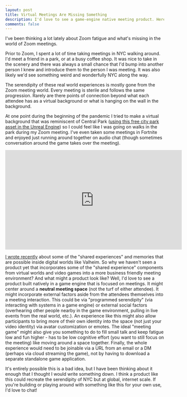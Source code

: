 ```yaml
---
layout: post
title: Virtual Meetings Are Missing Something
description: I'd love to see a game-engine native meeting product. Here's why.
comments: false
--- 
```


I've been thinking a lot lately about Zoom fatigue and what's missing in the world of Zoom meetings. 

Prior to Zoom, I spent a lot of time taking meetings in NYC walking around. I'd meet a friend in a park, or at a busy coffee shop. It was nice to take in the scenery and there was always a small chance that I'd bump into another person I knew and introduce them to the person I was meeting. It was also likely we'd see something weird and wonderfully NYC along the way.

The serendipity of these real world experiences is mostly gone from the Zoom meeting world. Every meeting is sterile and follows the same progression. Rarely are there points of connection beyond what each attendee has as a virtual background or what is hanging on the wall in the background.

At one point during the beginning of the pandemic I tried to make a virtual background that was reminiscent of Central Park ([using this free city park asset in the Unreal Engine](https://www.unrealengine.com/en-US/blog/free-city-park-environment-collection-now-available?sessionInvalidated=true)) so I could feel like I was going on walks in the park during my Zoom meeting. I've even taken some meetings in Fortnite and enjoyed just running around together on audio chat (though sometimes conversation around the game takes over the meeting).

<iframe width="560" height="315" src="https://www.youtube.com/embed/oag6maK5_1o" frameborder="0" allow="accelerometer; autoplay; clipboard-write; encrypted-media; gyroscope; picture-in-picture" allowfullscreen></iframe>

[I wrote recently](2021/02/21/valheim.html) about some of the "shared experiences" and memories that are possible inside digital worlds like Valheim. So why we haven't seen a product yet that incorporates some of the "shared experience" components from virtual worlds and video games into a more business friendly meeting environment? And what might a product look like? Well, I'd love to see a product built natively in a game engine that is focused on meetings. It might center around a **neutral meeting space** (not the turf of either attendee). It might incorporate external factors aside from the attendees themselves into a meeting interaction. This could be via "programmed serendipity" (via interacting with systems in a game engine) or external social factors (overhearing other people nearby in the game environment, pulling in live events from the real world, etc.). An experience like this might also allow participants to bring more of their own identity into the space (not just your video identity) via avatar customization or emotes. The ideal "meeting game" might also give you something to do to fill small talk and keep fatigue low and fun higher - has to be low cognitive effort (you want to still focus on the meeting) like moving around a space together. Finally, the whole experience would need to be joinable via a URL from an email or a DM (perhaps via cloud streaming the game), not by having to download a separate standalone game application.

It's entirely possible this is a bad idea, but I have been thinking about it enough that I thought I would write something down. I think a product like this could recreate the serendipity of NYC but at global, internet scale. If you're building or playing around with something like this for your own use, I'd love to chat!
